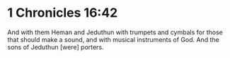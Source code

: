# 1 Chronicles 16:42

And with them Heman and Jeduthun with trumpets and cymbals for those that should make a sound, and with musical instruments of God. And the sons of Jeduthun [were] porters.